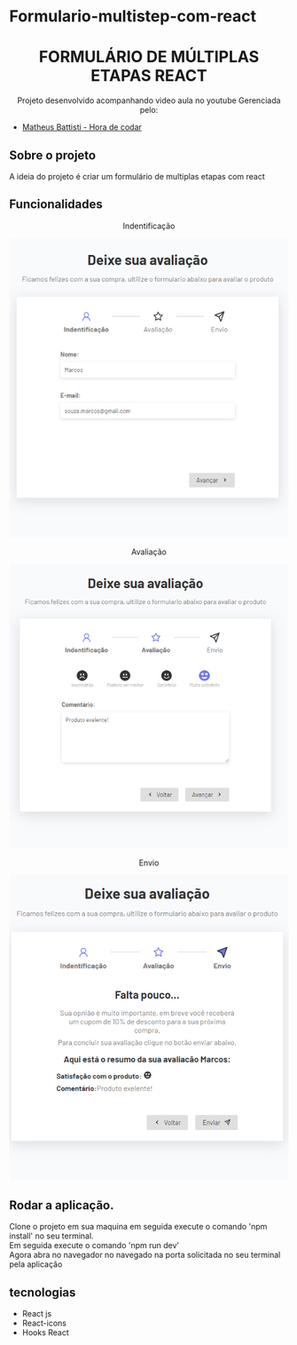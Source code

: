 # Formulario-multistep-com-react



<h1 align="center">FORMULÁRIO DE MÚLTIPLAS ETAPAS REACT</h1>
<p align="center">Projeto desenvolvido acompanhando video aula no youtube Gerenciada pelo:

 - [Matheus Battisti - Hora de codar](https://www.youtube.com/watch?v=PRSruHX_eig&t=1848s)

</p>

## Sobre o projeto

A ideia do projeto é criar um formulário de multiplas etapas com react

## Funcionalidades

<p align="center">Indentificação</p>

<p align="center">
  <img src="src\assets\multistep 1.png"/>
</p>

<p align="center">Avaliação</p>

<p align="center">
  <img src="src\assets\multistep2.png"/>
</p>

<p align="center">Envio</p>

<p align="center">
  <img src="src\assets\multistep3.png"/>
</p>

## Rodar a aplicação.

Clone o projeto em sua maquina em seguida execute o comando 'npm install' no seu terminal.
<br> Em seguida execute o comando 'npm run dev'<br>
Agora abra no navegador no navegado na porta solicitada no seu terminal pela aplicação

## tecnologias

<ul>
<li>React js</li>
<li>React-icons</li>
<li>Hooks React</li>

</ul>




